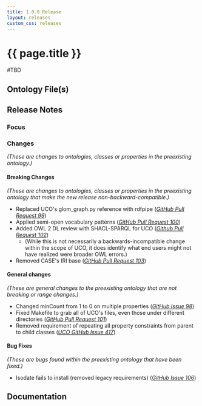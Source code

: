 ```yaml
---
title: 1.0.0 Release
layout: releases
custom_css: releases
---
```


# {{ page.title }}

#TBD

## Ontology File(s)



## Release Notes


### Focus



### Changes

*(These are changes to ontologies, classes or properties in the preexisting ontology.)*


#### Breaking Changes

*(These are changes to ontologies, classes or properties in the preexisting ontology that make the new release non-backward-compatible.)*

* Replaced UCO's glom_graph.py reference with rdfpipe ([*GitHub Pull Request 99*](https://github.com/casework/CASE/pull/99))
* Applied semi-open vocabulary patterns ([*GitHub Pull Request 100*](https://github.com/casework/CASE/pull/100))
* Added OWL 2 DL review with SHACL-SPARQL for UCO ([*Github Pull Request 102*](https://github.com/casework/CASE/pull/102))
  * (While this is not necessarily a backwards-incompatible change within the scope of UCO, it does identify what end users might not have realized were broader OWL errors.)
* Removed CASE's IRI base ([*GitHub Pull Request 103*](https://github.com/casework/CASE/pull/103)) 

#### General changes

*(These are general changes to the preexisting ontology that are not breaking or range changes.)*

* Changed minCount from 1 to 0 on multiple properties ([*GitHub Issue 98*](https://github.com/casework/CASE/issues/98))
* Fixed Makefile to grab all of UCO's files, even those under different directories ([*GitHub Pull Request 101*](https://github.com/casework/CASE/pull/101))
* Removed requirement of repeating all property constraints from parent to child classes ([*UCO GitHub Issue 417*](https://github.com/ucoProject/UCO/issues/417))

#### Bug Fixes
*(These are bugs found within the preexisting ontology that have been fixed.)*

* Isodate fails to install (removed legacy requirements) ([*GitHub Issue 106*](https://github.com/casework/CASE/issues/106))

## Documentation

